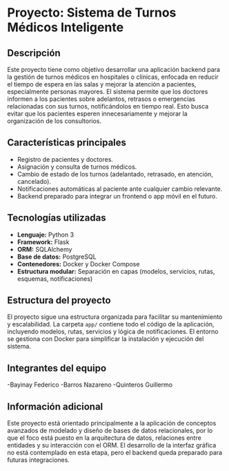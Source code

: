 # Proyecto: Sistema de Turnos Médicos Inteligente

## Descripción

Este proyecto tiene como objetivo desarrollar una aplicación backend para la gestión de turnos médicos en hospitales o clínicas, enfocada en reducir el tiempo de espera en las salas y mejorar la atención a pacientes, especialmente personas mayores. El sistema permite que los doctores informen a los pacientes sobre adelantos, retrasos o emergencias relacionadas con sus turnos, notificándolos en tiempo real. Esto busca evitar que los pacientes esperen innecesariamente y mejorar la organización de los consultorios.

## Características principales

- Registro de pacientes y doctores.
- Asignación y consulta de turnos médicos.
- Cambio de estado de los turnos (adelantado, retrasado, en atención, cancelado).
- Notificaciones automáticas al paciente ante cualquier cambio relevante.
- Backend preparado para integrar un frontend o app móvil en el futuro.

## Tecnologías utilizadas

- **Lenguaje:** Python 3
- **Framework:** Flask
- **ORM:** SQLAlchemy
- **Base de datos:** PostgreSQL
- **Contenedores:** Docker y Docker Compose
- **Estructura modular:** Separación en capas (modelos, servicios, rutas, esquemas, notificaciones)

## Estructura del proyecto

El proyecto sigue una estructura organizada para facilitar su mantenimiento y escalabilidad. La carpeta `app/` contiene todo el código de la aplicación, incluyendo modelos, rutas, servicios y lógica de notificaciones. El entorno se gestiona con Docker para simplificar la instalación y ejecución del sistema.

## Integrantes del equipo

-Bayinay Federico
-Barros Nazareno
-Quinteros Guillermo

## Información adicional

Este proyecto está orientado principalmente a la aplicación de conceptos avanzados de modelado y diseño de bases de datos relacionales, por lo que el foco está puesto en la arquitectura de datos, relaciones entre entidades y su interacción con el ORM. El desarrollo de la interfaz gráfica no está contemplado en esta etapa, pero el backend queda preparado para futuras integraciones.
